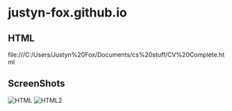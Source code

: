 # justyn-fox.github.io

## HTML
file:///C:/Users/Justyn%20Fox/Documents/cs%20stuff/CV%20Complete.html 

## ScreenShots
![HTML](https://github.com/justyn-fox/justyn-fox.github.io/assets/112365149/94cd10ca-a9db-42ea-ad3c-49fe89fe45e1)
![HTML2](https://github.com/justyn-fox/justyn-fox.github.io/assets/112365149/77c6d03c-2859-4067-b2d2-bc0af764e48c)
